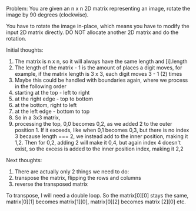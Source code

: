 Problem:
You are given an n x n 2D matrix representing an image, rotate the image by 90 degrees (clockwise).

You have to rotate the image in-place, which means you have to modify the input 2D matrix directly. DO NOT allocate another 2D matrix and do the rotation.

Initial thoughts:

1. The matrix is n x n, so it will always have the same length and [i].length
2. The length of the matrix - 1 is the amount of places a digit moves, for example, if the matrix length is 3 x 3, each digit moves 3 - 1 (2) times
3. Maybe this could be handled with boundaries again, where we process in the following order
  1. starting at the top - left to right
  2. at the right edge - top to bottom
  3. at the bottom, right to left
  4. at the left edge - bottom to top
4. So in a 3x3 matrix, 
  1. processing the top, 0,0 becomes 0,2, as we added 2 to the outer position
    1. If it exceeds, like when 0,1 becomes 0,3, but there is no index 3 because length === 2, we instead add to the inner position, making it 1,2. Then for 0,2, adding 2 will make it 0,4, but again index 4 doesn't exist, so the excess is added to the inner position index, making it 2,2
  
Next thoughts:
1. There are actually only 2 things we need to do:
  1. transpose the matrix, flipping the rows and columns
  2. reverse the transposed matrix

To transpose, I will need a double loop. So the matrix[0][0] stays the same, matrix[0][1] becomes matrix[1][0], matrix[0][2] becomes matrix [2][0] etc.